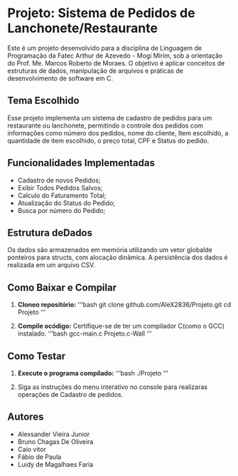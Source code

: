 # Projeto: Sistema de Pedidos de Lanchonete/Restaurante

Este é um projeto desenvolvido para a disciplina de Linguagem de Programação da
Fatec Arthur de Azevedo - Mogi Mirim, sob a orientação do Prof. Me. Marcos Roberto
de Moraes. O objetivo é aplicar conceitos de estruturas de dados, manipulação de 
arquivos e práticas de desenvolvimento de software em C.

## Tema Escolhido

Esse projeto implementa um sistema de cadastro de pedidos para um restaurante ou lanchonete,
permitindo o controle dos pedidos com informações como número dos pedidos, nome do cliente,
Item escolhido, a quantidade de item escolhido, o preço total, CPF e Status do pedido.

## Funcionalidades Implementadas

- Cadastro de novos Pedidos;
- Exibir Todos Pedidos Salvos;
- Calculo do Faturamento Total;
- Atualização do Status do Pedido;
- Busca por número do Pedido;

## Estrutura deDados

Os dados são armazenados em memória utilizando um vetor globalde ponteiros para
structs, com alocação dinâmica. A persistência dos dados é realizada em um arquivo
CSV.

## Como Baixar e Compilar

1. **Cloneo repositório:**
   ‘‘‘bash
   git clone github.com/AleX2836/Projeto.git
   cd Projeto
   ‘‘‘

2. **Compile ocódigo:**
   Certifique-se de ter um compilador C(como o GCC) instalado.
   ‘‘‘bash
   gcc-main.c Projeto.c-Wall
   ‘‘‘

## Como Testar

1. **Execute o programa compilado:**
   ‘‘‘bash
   ./Projeto
   ‘‘‘

2. Siga as instruções do menu interativo no console para realizaras operações de Cadastro de pedidos.

## Autores

- Alexsander Vieira Junior
- Bruno Chagas De Oliveira
- Caio vitor
- Fábio de Paula
- Luidy de Magalhaes Faria